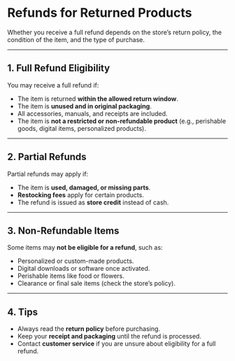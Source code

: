 # Refunds for Returned Products

Whether you receive a full refund depends on the store’s return policy, the condition of the item, and the type of purchase.

---

## 1. Full Refund Eligibility

You may receive a full refund if:

- The item is returned **within the allowed return window**.
- The item is **unused and in original packaging**.
- All accessories, manuals, and receipts are included.
- The item is **not a restricted or non-refundable product** (e.g., perishable goods, digital items, personalized products).

---

## 2. Partial Refunds

Partial refunds may apply if:

- The item is **used, damaged, or missing parts**.
- **Restocking fees** apply for certain products.
- The refund is issued as **store credit** instead of cash.

---

## 3. Non-Refundable Items

Some items may **not be eligible for a refund**, such as:

- Personalized or custom-made products.
- Digital downloads or software once activated.
- Perishable items like food or flowers.
- Clearance or final sale items (check the store’s policy).

---

## 4. Tips

- Always read the **return policy** before purchasing.
- Keep your **receipt and packaging** until the refund is processed.
- Contact **customer service** if you are unsure about eligibility for a full refund.
